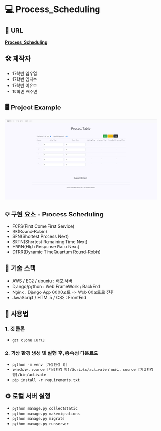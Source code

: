 # 💻 Process_Scheduling 

## 👏 URL
**[Process_Scheduling](http://processscheduling.kro.kr)**

## 🛠 제작자
 - 17학번 임우열
 - 17학번 임지수
 - 17학번 이유호
 - 19학번 배수빈

## 🖥 Project Example

<img src="./Process_Scheduling.gif" width='500px'>

## 💡 구현 요소 - Process Scheduling

- FCFS(First Come First Service)
- RR(Round-Robin)
- SPN(Shortest Process Next)
- SRTN(Shortest Remaining Time Next)
- HRRN(High Response Ratio Next)
- DTRR(Dynamic TimeQuantum Round-Robin)

## 🧱 기술 스택

- AWS / EC2 / ubuntu : 배포 서버
- Django/python : Web FrameWork / BackEnd
- Nginx : Django App 8000포트 -> Web 80포트로 전환
- JavaScript / HTML5 / CSS : FrontEnd

## 📖  사용법

### 1. 깃 클론

- `git clone [url]`

### 2. 가상 환경 생성 및 실행 후, 종속성 다운로드

- `python -m venv [가상환경 명]`
- window : `source [가상환경 명]/Scripts/activate` / mac : `source [가상환경 명]/bin/activate`
- `pip install -r requirements.txt`

## ⚙️ 로컬 서버 실행
- `python manage.py collectstatic`
- `python manage.py makemigrations`
- `python manage.py migrate`
- `python manage.py runserver`
